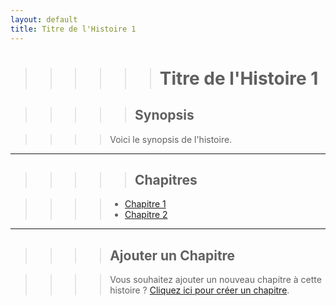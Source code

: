 ```yaml
---
layout: default
title: Titre de l'Histoire 1
---
```


>>>>>># Titre de l'Histoire 1

>>>>>## Synopsis

  >>>>Voici le synopsis de l'histoire. 

---

>>>>>## Chapitres

  >>>>- [Chapitre 1](chapter-1.md)
  >>>>- [Chapitre 2](chapter-2.md)

---

>>>>## Ajouter un Chapitre

>>>>Vous souhaitez ajouter un nouveau chapitre à cette histoire ? [Cliquez ici pour créer un chapitre](create-chapter.md).
